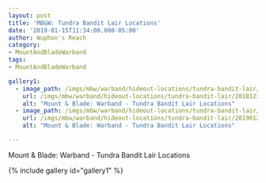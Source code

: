 ```yaml
---
layout: post
title: 'MB&W: Tundra Bandit Lair Locations'
date: '2019-01-15T11:34:00.000-05:00'
author: Wuphon's Reach
category:
- MountAndBladeWarband
tags:
- MountAndBladeWarband

gallery1:
  - image_path: /imgs/mbw/warband/hideout-locations/tundra-bandit-lair/20181231105105_1.jpg
    url: /imgs/mbw/warband/hideout-locations/tundra-bandit-lair/20181231105105_1.jpg
    alt: "Mount & Blade: Warband - Tundra Bandit Lair Locations"
  - image_path: /imgs/mbw/warband/hideout-locations/tundra-bandit-lair/20190124052942_1.jpg
    url: /imgs/mbw/warband/hideout-locations/tundra-bandit-lair/20190124052942_1.jpg
    alt: "Mount & Blade: Warband - Tundra Bandit Lair Locations"

---
```


Mount & Blade: Warband - Tundra Bandit Lair Locations

{% include gallery id="gallery1" %}
